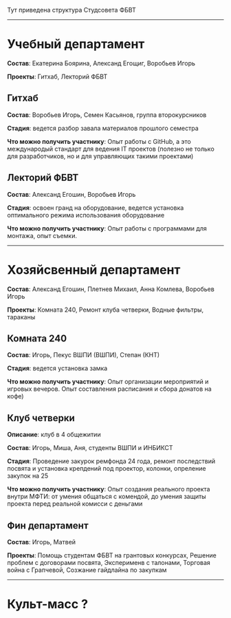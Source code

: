 Тут приведена структура Студсовета ФБВТ

---

# Учебный департамент

__Состав__: Екатерина Боярина, Александ Егощиг, Воробьев Игорь

__Проекты__: Гитхаб, Лекторий ФБВТ

## **Гитхаб**

__Состав__: Воробьев Игорь, Семен Касьянов, группа второкурсников

__Стадия__: ведется разбор завала материалов прошлого семестра

__Что можно получить участнику__: Опыт работы с GitHub, а это международый стандарт для ведения IT проектов (полезно не только для разработчиков, но и для управляющих такими проектами)

## **Лекторий ФБВТ**

__Состав__: Александ Егошин, Воробьев Игорь

__Стадия__: освоен гранд на оборудование, ведется установка оптимального режима использования оборудование

__Что можно получить участнику__: Опыт работы с программами для монтажа, опыт съемки. 

---

# Хозяйсвенный департамент

__Состав__: Александ Егошин, Плетнев Михаил, Анна Комлева, Воробьев Игорь

__Проекты__: Комната 240, Ремонт клуба четверки, Водные фильтры, тараканы

## **Комната 240**

__Состав__: Игорь, Пекус ВШПИ (ВШПИ), Степан (КНТ) 

__Стадия__: ведется установка замка

__Что можно получить участнику__: Опыт организации мероприятий и игровых вечеров. Опыт cоставления расписания и сбора донатов на кофе)

## **Клуб четверки**

__Описание__: клуб в 4 общежитии

__Состав__: Игорь, Миша, Аня, студенты ВШПИ и ИНБИКСТ

__Стадия__: Проведение закурок ремфонда 24 года, ремонт последствий посвята и установка крепдений под проектор, колонки, опреление закупок на 25

__Что можно получить участнику__: Опыт создания реального проекта внутри МФТИ: от умения общаться с комендой, до умения защиты проекта перед реальной комисси с деньгами

## **Фин департамент**

__Состав__: Игорь, Матвей

__Проекты__: Помощь студентам ФБВТ на грантовых конкурсах, Решение проблем с договорами посвята, Эксперименв с талонами, Торговая война с Грапчевой, Созжание гайдлайна по закупкам

---

# Культ-масс ?
